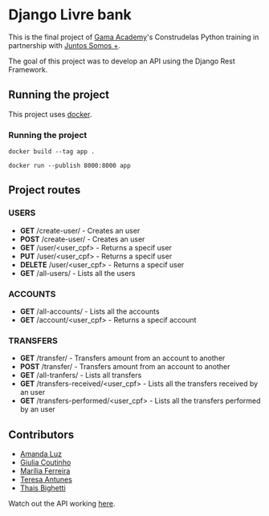 # Django Livre bank

This is the final project of [Gama Academy](https://www.gama.academy/)'s  Construdelas Python training in partnership with [Juntos Somos +](https://www.juntossomosmais.com.br/).

The goal of this project was to develop an API using the Django Rest Framework.

## Running the project

This project uses [docker](https://www.docker.com/).
### Running the project

 ``` docker build --tag app . ```
 
 ``` docker run --publish 8000:8000 app ```

## Project routes

### USERS

- **GET** /create-user/ - Creates an user
- **POST** /create-user/ - Creates an user
- **GET** /user/<user_cpf> - Returns a specif user
- **PUT** /user/<user_cpf> - Returns a specif user
- **DELETE** /user/<user_cpf> - Returns a specif user
- **GET** /all-users/ - Lists all the users

### ACCOUNTS

- **GET** /all-accounts/ - Lists all the accounts
- **GET** /account/<user_cpf> - Returns a specif account

### TRANSFERS

- **GET** /transfer/ - Transfers amount from an account to another
- **POST** /transfer/ - Transfers amount from an account to another
- **GET** /all-tranfers/ - Lists all transfers
- **GET** /transfers-received/<user_cpf> - Lists all the transfers received by an user
- **GET** /transfers-performed/<user_cpf> - Lists all the transfers performed by an user

## Contributors
- [Amanda Luz](https://github.com/AmanddaLuz)
- [Giulia Coutinho](https://github.com/agiulsz)
- [Marília Ferreira](https://github.com/miachafer)
- [Teresa Antunes](https://github.com/teresantns)
- [Thais Bighetti](https://github.com/thaisbighetti)
 
 Watch out the API working [here](https://youtu.be/geU1rco1OHY).

